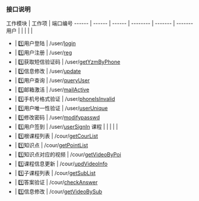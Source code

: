 ### 接口说明


工作模块 | 工作项 | 端口编号 
------ | ------ | ------ | -------- | ------- | ------- 
用户 | | | | |
* | :one:用户登陆 | /user/[login](./interface/login.md) 
* | :one:用户注册 | /user/[reg](./interface/reg.md) 
* | :one:获取短信验证码 | /user/[getYzmByPhone](./interface/getYzmByPhone.md) 
* | :one:信息修改 | /user/[update](./interface/update.md)
* | :one:用户查询 | /user/[queryUser](./interface/queryUser.md) 
* | :one:邮箱激活 | /user/[mailActive](./interface/mailActive.md) 
* | :one:手机号格式验证 | /user/[phoneIsInvalid](./interface/phoneIsInvalid.md) 
* | :one:用户唯一性验证 | /user/[userUnique](./interface/userUnique.md) 
* | :one:修改密码 | /user/[modifypasswd](./interface/modifypasswd.md) 
* | :one:用户签到 | /user/[userSignIn](./interface/userSignIn.md) 
课程 | | | | |
* | :one:根课程列表 | /cour/[getCourList](./interface/getCourList.md) 
* | :one:知识点 | /cour/[getPointList](./interface/getPointList.md) 
* | :one:知识点对应的视频 | /cour/[getVideoByPoi](./interface/getVideoByPoi.md) 
* | :one:课程信息更新 | /cour/[updVideoInfo](./interface/updVideoInfo.md) 
* | :one:子课程列表 | /cour/[getSubList](./interface/getSubList.md) 
* | :one:答案验证 | /cour/[checkAnswer](./interface/checkAnswer.md) 
* | :one:信息修改 | /cour/[getVideoBySub](./interface/getVideoBySub.md)
